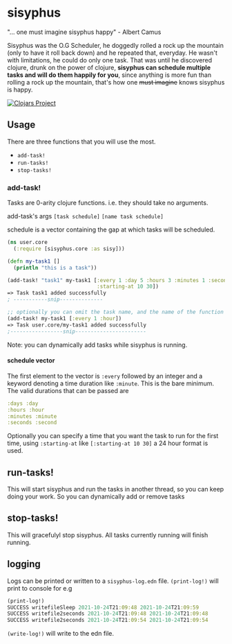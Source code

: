 # sisyphus

"... one must imagine sisyphus happy" - Albert Camus

Sisyphus was the O.G Scheduler, he doggedly rolled a rock up the mountain (only to have it roll back down) 
and he repeated that, everyday. 
He wasn't with limitations, he could do only one task.
That was until he discovered clojure, drunk on the power of clojure, **sisyphus can schedule
multiple tasks and will do them happily for you**, since anything is more fun than rolling a rock up the mountain,
that's how one ~~must imagine~~ knows sisyphus is happy.

[![Clojars Project](https://img.shields.io/clojars/v/org.clojars.abhinav/sisyphus.svg)](https://clojars.org/org.clojars.abhinav/sisyphus)
## Usage

There are three functions that you will use the most. 
- `add-task!`
- `run-tasks!`
- `stop-tasks!`

### add-task!
Tasks are 0-arity clojure functions. i.e. they should take no arguments.

add-task's args
`[task schedule]`
`[name task schedule]`

schedule is a vector containing the gap at which tasks will be scheduled.
```clojure
(ns user.core 
  (:require [sisyphus.core :as sisy]))

(defn my-task1 [] 
  (println "this is a task"))

(add-task! "task1" my-task1 [:every 1 :day 5 :hours 3 :minutes 1 :second 
                             :starting-at 10 30])
=> Task task1 added successfully
; -----------snip--------------

;; optionally you can omit the task name, and the name of the function will be used.
(add-task! my-task1 [:every 1 :hour])
=> Task user.core/my-task1 added successfully
;-----------------snip-----------------------
```

Note: you can dynamically add tasks while sisyphus is running.
#### schedule vector

The first element to the vector is `:every` 
followed by an integer and a keyword denoting a time duration like `:minute`. This is the bare minimum.
The valid durations that can be passed are 

```clojure
:days :day
:hours :hour
:minutes :minute
:seconds :second
```

Optionally you can specify a time that you want the task to run for the first time, using `:starting-at`
like 
`[:starting-at 10 30]` a 24 hour format is used. 

## run-tasks!
This will start sisyphus and run the tasks in another thread, so you can keep doing your work.
So you can dynamically add or remove tasks 
## stop-tasks!
This will gracefulyl stop sisyphus. All tasks currently running will finish running. 

## logging 

Logs can be printed or written to a `sisyphus-log.edn` file.
`(print-log!)` will print to console
for e.g
```clojure
(print-log!)
SUCCESS writefileSleep 2021-10-24T21:09:48 2021-10-24T21:09:59  
SUCCESS writefile2seconds 2021-10-24T21:09:48 2021-10-24T21:09:48  
SUCCESS writefile2seconds 2021-10-24T21:09:54 2021-10-24T21:09:54  
```

`(write-log!)` will write to the edn file.
